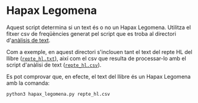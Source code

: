 # Hapax Legomena

Aquest script determina si un text és o no un Hapax Legomena. Utilitza el
fitxer csv de freqüències generat pel script que es troba al directori
d'[anàlisis de text](../text_analysis).

Com a exemple, en aquest directori s'inclouen tant el text del repte HL del
llibre ([`repte_hl.txt`](repte_hl.txt)), així com el csv que resulta de
processar-lo amb el script d'anàlisi de text ([`repte_hl.csv`](repte_hl.csv)).

Es pot comprovar que, en efecte, el text del llibre és un Hapax Legomena amb la
comanda:

```
python3 hapax_legomena.py repte_hl.csv
```
